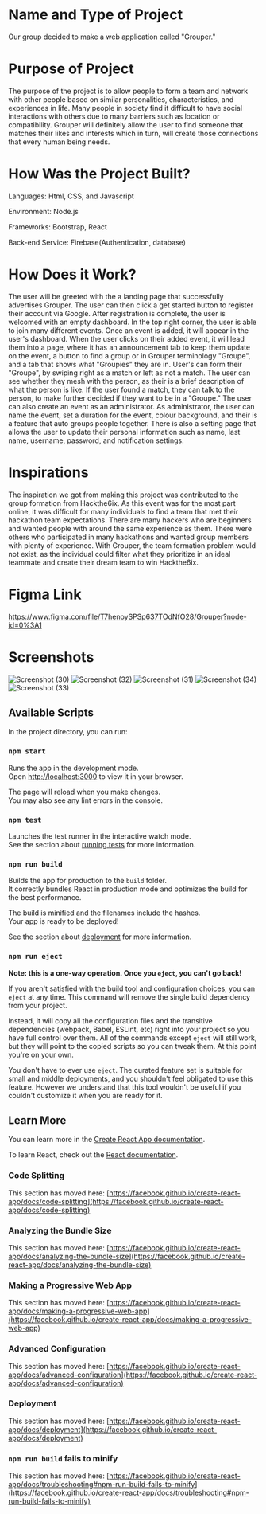 # Name and Type of Project
Our group decided to make a web application called "Grouper."

# Purpose of Project
The purpose of the project is to allow people to form a team and network with other people based on similar personalities, characteristics, and experiences in life. Many people in society find it difficult to have social interactions with others due to many barriers such as location or compatibility. Grouper will definitely allow the user to find someone that matches their likes and interests which in turn, will create those connections that every human being needs.

# How Was the Project Built? 
Languages: Html, CSS, and Javascript

Environment: Node.js

Frameworks: Bootstrap, React

Back-end Service: Firebase(Authentication, database)

# How Does it Work?
The user will be greeted with the a landing page that successfully advertises Grouper. The user can then click a get started button to register their account via Google. After registration is complete, the user is welcomed with an empty dashboard. In the top right corner, the user is able to join many different events. Once an event is added, it will appear in the user's dashboard. When the user clicks on their added event, it will lead them into a page, where it has an announcement tab to keep them update on the event, a button to find a group or in Grouper terminology "Groupe", and a tab that shows what "Groupies" they are in. User's can form their "Groupe", by swiping right as a match or left as not a match. The user can see whether they mesh with the person, as their is a brief description of what the person is like. If the user found a match, they can talk to the person, to make further decided if they want to be in a "Groupe." The user can also create an event as an administrator. As administrator, the user can name the event, set a duration for the event, colour background, and their is a feature that auto groups people together. There is also a setting page that allows the user to update their personal information such as name, last name, username, password, and notification settings.      


# Inspirations
The inspiration we got from making this project was contributed to the group formation from Hackthe6ix. As this event was for the most part online, it was difficult for many individuals to find a team that met their hackathon team expectations. There are many hackers who are beginners and wanted people with around the same experience as them. There were others who participated in many hackathons and wanted group members with plenty of experience. With Grouper, the team formation problem would not exist, as the individual could filter what they prioritize in an ideal teammate and create their dream team to win Hackthe6ix.

# Figma Link
https://www.figma.com/file/T7henoySPSp637TOdNfO28/Grouper?node-id=0%3A1

# Screenshots
![Screenshot (30)](https://user-images.githubusercontent.com/109438699/185785261-50745104-2ea8-46d0-a7ec-4767c0d7422d.png)
![Screenshot (32)](https://user-images.githubusercontent.com/109438699/185791459-cdc28c17-1b07-4992-b737-ad29c0d8a048.png)
![Screenshot (31)](https://user-images.githubusercontent.com/109438699/185785572-328dc69e-6603-495b-9f7c-f1437a1b7fde.png)
![Screenshot (34)](https://user-images.githubusercontent.com/109438699/185792367-f525728d-ce86-44ee-b6db-72c4bf4386f4.png)
![Screenshot (33)](https://user-images.githubusercontent.com/109438699/185791465-1af40028-5fdc-4993-bf0f-7d1145c849a6.png)









## Available Scripts

In the project directory, you can run:

### `npm start`

Runs the app in the development mode.\
Open [http://localhost:3000](http://localhost:3000) to view it in your browser.

The page will reload when you make changes.\
You may also see any lint errors in the console.

### `npm test`

Launches the test runner in the interactive watch mode.\
See the section about [running tests](https://facebook.github.io/create-react-app/docs/running-tests) for more information.

### `npm run build`

Builds the app for production to the `build` folder.\
It correctly bundles React in production mode and optimizes the build for the best performance.

The build is minified and the filenames include the hashes.\
Your app is ready to be deployed!

See the section about [deployment](https://facebook.github.io/create-react-app/docs/deployment) for more information.

### `npm run eject`

**Note: this is a one-way operation. Once you `eject`, you can't go back!**

If you aren't satisfied with the build tool and configuration choices, you can `eject` at any time. This command will remove the single build dependency from your project.

Instead, it will copy all the configuration files and the transitive dependencies (webpack, Babel, ESLint, etc) right into your project so you have full control over them. All of the commands except `eject` will still work, but they will point to the copied scripts so you can tweak them. At this point you're on your own.

You don't have to ever use `eject`. The curated feature set is suitable for small and middle deployments, and you shouldn't feel obligated to use this feature. However we understand that this tool wouldn't be useful if you couldn't customize it when you are ready for it.

## Learn More

You can learn more in the [Create React App documentation](https://facebook.github.io/create-react-app/docs/getting-started).

To learn React, check out the [React documentation](https://reactjs.org/).

### Code Splitting

This section has moved here: [https://facebook.github.io/create-react-app/docs/code-splitting](https://facebook.github.io/create-react-app/docs/code-splitting)

### Analyzing the Bundle Size

This section has moved here: [https://facebook.github.io/create-react-app/docs/analyzing-the-bundle-size](https://facebook.github.io/create-react-app/docs/analyzing-the-bundle-size)

### Making a Progressive Web App

This section has moved here: [https://facebook.github.io/create-react-app/docs/making-a-progressive-web-app](https://facebook.github.io/create-react-app/docs/making-a-progressive-web-app)

### Advanced Configuration

This section has moved here: [https://facebook.github.io/create-react-app/docs/advanced-configuration](https://facebook.github.io/create-react-app/docs/advanced-configuration)

### Deployment

This section has moved here: [https://facebook.github.io/create-react-app/docs/deployment](https://facebook.github.io/create-react-app/docs/deployment)

### `npm run build` fails to minify

This section has moved here: [https://facebook.github.io/create-react-app/docs/troubleshooting#npm-run-build-fails-to-minify](https://facebook.github.io/create-react-app/docs/troubleshooting#npm-run-build-fails-to-minify)
